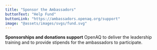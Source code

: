 ```yaml
---
title: "Sponsor the Ambassadors"
buttonText: "Help Fund"
buttonLink: "https://ambassadors.openaq.org/support"
image: "@assets/images/svgs/fund.svg"
---
```


**Sponsorships and donations support** OpenAQ to deliver the leadership training and to provide stipends for the ambassadors to participate.
